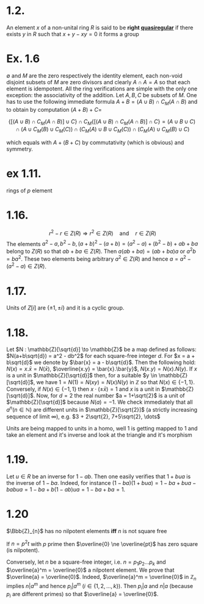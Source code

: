 # 1.2.
An element _x_ of a non-unital ring _R_ is said to be **right [quasiregular](https://en.wikipedia.org/wiki/Quasiregular_element)** if there exists _y_ in _R_ such that $x+y-xy=0$
it forms a group


# Ex. 1.6

$\emptyset$ and $M$ are the zero respectively the identity element, each non-void disjoint subsets of $M$ are zero divisors and clearly $A \cap A = A$ so that each element is idempotent. All the ring verifications are simple with the only one exception: the associativity of the addition. Let $A, B, C$ be subsets of $M$. One has to use the following immediate formula $A + B = (A \cup B) \cap C_M (A \cap B)$ and to obtain by computation $(A + B) + C =$

$$\{[(A \cup B) \cap C_M (A \cap B)] \cup C\} \cap C_M \{[(A \cup B) \cap C_M (A \cap B)] \cap C\} = (A \cup B \cup C) \cap (A \cup C_M (B) \cup C_M (C)) \cap (C_M (A) \cup B \cup C_M (C)) \cap (C_M (A) \cup C_M (B) \cup C)$$

which equals with $A + (B + C)$ by commutativity (which is obvious) and symmetry.


# ex 1.11.

rings of $p$ element


# 1.16.

$$r^2 - r \in Z(R) \Rightarrow r^{2} \in Z(R) \quad \text{and} \quad r \in Z(R)$$ The elements $a^2-a, b^2-b, (a+b)^2-(a+b) = (a^2-a) + (b^2-b) + ab+ba$ belong to $Z(R)$ so that $ab+ba \in Z(R)$. Then $a(ab+ba) = (ab+ba)a$ or $a^2b = ba^2$. These two elements being arbitrary $a^2 \in Z(R)$ and hence $a=a^2-(a^2-a) \in Z(R)$.

# 1.17.

Units of $Z[i]$ are $\{ \pm 1, \pm i \}$ and it is a cyclic group.

# 1.18.

 Let $N : \mathbb{Z}[\sqrt{d}] \to \mathbb{Z}$ be a map defined as follows: $N(a+b\sqrt{d}) = a^2 - db^2$ for each square-free integer $d$. For $x = a + b\sqrt{d}$ we denote by $\bar{x} = a - b\sqrt{d}$. Then the following hold: $N(x) = x.\bar{x} = N(\bar{x})$, $\overline{x.y} = \bar{x}.\bar{y}$, $N(x.y) = N(x).N(y)$. If $x$ is a unit in $\mathbb{Z}[\sqrt{d}]$ then, for a suitable $y \in \mathbb{Z}[\sqrt{d}]$, we have $1 = N(1) = N(xy) = N(x)N(y)$ in $\mathbb{Z}$ so that $N(x) \in \{-1,1\}$. Conversely, if $N(x) \in \{-1,1\}$ then $x \cdot (\pm \bar{x}) = 1$ and $x$ is a unit in $\mathbb{Z}[\sqrt{d}]$. Now, for $d=2$ the real number $a = 1+\sqrt{2}$ is a unit of $\mathbb{Z}[\sqrt{d}]$ because $N(a) = -1$. We check immediately that all $a^n(n \in \mathbb{N})$ are different units in $\mathbb{Z}[\sqrt{2}]$ (a strictly increasing sequence of limit $\infty$), e.g. $3 + 2\sqrt{2}, 7+5\sqrt{2}, \dots$

Units are being mapped to units in a homo, well $1$ is getting mapped to $1$ and take an element and it's inverse and look at the triangle and it's morphism


# 1.19.

 Let $u \in R$ be an inverse for $1 - ab$. Then one easily verifies that $1 + bua$ is the inverse of $1 - ba$. Indeed, for instance $(1 - ba)(1 + bua) = 1 - ba + bua - babua = 1 - ba + b(1 - ab)ua = 1 - ba + ba = 1$.



# 1.20

$\Bbb{Z}_{n}$ has no nilpotent elements **iff** $n$ is not square free

If $n = p^2t$ with $p$ prime then $\overline{0} \ne \overline{pt}$ has zero square (is nilpotent).

Conversely, let $n$ be a square-free integer, i.e. $n = p_1p_2...p_k$ and $\overline{a}^m = \overline{0}$ a nilpotent element. We prove that $\overline{a} = \overline{0}$. Indeed, $\overline{a}^m = \overline{0}$ in $\mathbb{Z}_n$ implies $n|a^m$ and hence $p_i|a^m$ ($i \in \{1,2,...,k\}$). Then $p_i|a$ and $n|a$ (because $p_i$ are different primes) so that $\overline{a} = \overline{0}$.